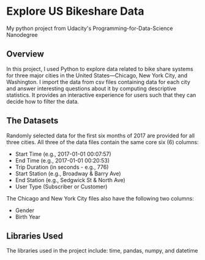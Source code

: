 # Explore US Bikeshare Data

My python project from Udacity's Programming-for-Data-Science Nanodegree

## Overview

In this project, I used Python to explore data related to bike share systems for three major cities in the United States—Chicago, New York City, and Washington. I import the data from csv files containing data for each city and answer interesting questions about it by computing descriptive statistics. It provides an interactive experience for users such that they can decide how to filter the data.

## The Datasets

Randomly selected data for the first six months of 2017 are provided for all three cities. All three of the data files contain the same core six (6) columns:
- Start Time (e.g., 2017-01-01 00:07:57)
- End Time (e.g., 2017-01-01 00:20:53)
- Trip Duration (in seconds - e.g., 776)
- Start Station (e.g., Broadway & Barry Ave)
- End Station (e.g., Sedgwick St & North Ave)
- User Type (Subscriber or Customer)

The Chicago and New York City files also have the following two columns:
- Gender
- Birth Year

## Libraries Used

The libraries used in the project include: time, pandas, numpy, and datetime